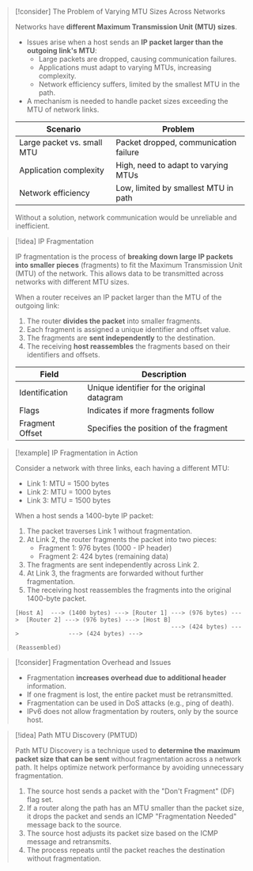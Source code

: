 > [!consider] The Problem of Varying MTU Sizes Across Networks
>
> Networks have **different Maximum Transmission Unit (MTU) sizes**.
> - Issues arise when a host sends an **IP packet larger than the outgoing link's MTU**:
>   - Large packets are dropped, causing communication failures.
>   - Applications must adapt to varying MTUs, increasing complexity.
>   - Network efficiency suffers, limited by the smallest MTU in the path.
> - A mechanism is needed to handle packet sizes exceeding the MTU of network links.
>
> | Scenario | Problem |
> |----------------------------|---------------------------------------|
> | Large packet vs. small MTU | Packet dropped, communication failure |
> | Application complexity | High, need to adapt to varying MTUs |
> | Network efficiency | Low, limited by smallest MTU in path |
>
> Without a solution, network communication would be unreliable and inefficient.

> [!idea] IP Fragmentation
>
> IP fragmentation is the process of **breaking down large IP packets into smaller pieces** (fragments) to fit the Maximum Transmission Unit (MTU) of the network. This allows data to be transmitted across networks with different MTU sizes.
>
> When a router receives an IP packet larger than the MTU of the outgoing link:
> 1. The router **divides the packet** into smaller fragments.
> 2. Each fragment is assigned a unique identifier and offset value.
> 3. The fragments are **sent independently** to the destination.
> 4. The receiving **host reassembles** the fragments based on their identifiers and offsets.
>
> | Field | Description |
> |----------------|----------------------------------------------|
> | Identification | Unique identifier for the original datagram |
> | Flags | Indicates if more fragments follow |
> | Fragment Offset| Specifies the position of the fragment |

> [!example] IP Fragmentation in Action
>
> Consider a network with three links, each having a different MTU:
> - Link 1: MTU = 1500 bytes
> - Link 2: MTU = 1000 bytes
> - Link 3: MTU = 1500 bytes
>
> When a host sends a 1400-byte IP packet:
> 1. The packet traverses Link 1 without fragmentation.
> 2. At Link 2, the router fragments the packet into two pieces:
>    - Fragment 1: 976 bytes (1000 - IP header)
>    - Fragment 2: 424 bytes (remaining data)
> 3. The fragments are sent independently across Link 2.
> 4. At Link 3, the fragments are forwarded without further fragmentation.
> 5. The receiving host reassembles the fragments into the original 1400-byte packet.
>
> ```
> [Host A]  ---> (1400 bytes) ---> [Router 1] ---> (976 bytes) --->  [Router 2] ---> (976 bytes) ---> [Host B]
>                                             ---> (424 bytes) --->              ---> (424 bytes) --->
>                                                                                                     (Reassembled)
> ```

> [!consider] Fragmentation Overhead and Issues
>
> - Fragmentation **increases overhead due to additional header** information.
> - If one fragment is lost, the entire packet must be retransmitted.
> - Fragmentation can be used in DoS attacks (e.g., ping of death).
> - IPv6 does not allow fragmentation by routers, only by the source host.

> [!idea] Path MTU Discovery (PMTUD)
>
> Path MTU Discovery is a technique used to **determine the maximum packet size that can be sent** without fragmentation across a network path. It helps optimize network performance by avoiding unnecessary fragmentation.
>
> 1. The source host sends a packet with the "Don't Fragment" (DF) flag set.
> 2. If a router along the path has an MTU smaller than the packet size, it drops the packet and sends an ICMP "Fragmentation Needed" message back to the source.
> 3. The source host adjusts its packet size based on the ICMP message and retransmits.
> 4. The process repeats until the packet reaches the destination without fragmentation.